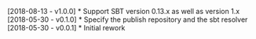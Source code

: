 [2018-08-13 - v1.0.0]
    * Support SBT version 0.13.x as well as version 1.x
[2018-05-30 - v0.1.0]
    * Specify the publish repository and the sbt resolver
[2018-05-30 - v0.0.1]
    * Initial rework